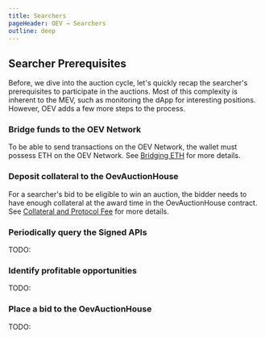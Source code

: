 ```yaml
---
title: Searchers
pageHeader: OEV → Searchers
outline: deep
---
```


<!-- TODO: Explain how the proxy works: https://docs.google.com/document/d/1gQwgcHMHYqKOoakuJH5LjlFUww7JeGCu0oe0_SYXL1M/edit#heading=h.9s6mu21rnf5x -->
<!-- TODO: Explain how Signed data works -->

<PageHeader/>

## Searcher Prerequisites

Before, we dive into the auction cycle, let's quickly recap the searcher's
prerequisites to participate in the auctions. Most of this complexity is
inherent to the MEV, such as monitoring the dApp for interesting positions.
However, OEV adds a few more steps to the process.

### Bridge funds to the OEV Network

To be able to send transactions on the OEV Network, the wallet must possess ETH
on the OEV Network. See
[Bridging ETH](/oev/overview/oev-network.html#bridging-eth) for more details.

### Deposit collateral to the OevAuctionHouse

For a searcher's bid to be eligible to win an auction, the bidder needs to have
enough collateral at the award time in the OevAuctionHouse contract. See
[Collateral and Protocol Fee](/oev/searchers/collateral-protocol-fee.html) for
more details.

### Periodically query the Signed APIs

TODO:

### Identify profitable opportunities

TODO:

### Place a bid to the OevAuctionHouse

TODO:

